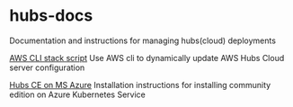 # hubs-docs

Documentation and instructions for managing hubs(cloud) deployments

[AWS CLI stack script](./aws_stack_scripts.md)
Use AWS cli to dynamically update AWS Hubs Cloud server configuration 

[Hubs CE on MS Azure](./azure_hubs_ce_installation.md)
Installation instructions for installing community edition on Azure Kubernetes Service
